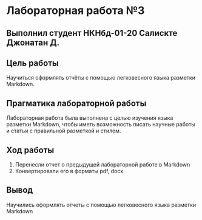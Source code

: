 # Лабораторная работа №3

## Выполнил студент НКНбд-01-20 Салискте Джонатан Д.

## Цель работы

Научиться оформлять отчёты с помощью легковесного языка разметки Markdown.

## Прагматика лабораторной работы

Лабораторная работа была выполнена с целью изучения языка разметки Markdown, чтобы иметь возможность писать научные работы и статьи с правильной разметкой и стилем.

## Ход работы

1. Перенесли отчет о предыдущей лабораторной работе в Markdown
2. Конвертировали его в форматы pdf, docx

## Вывод

Научились оформлять отчеты с помощью легковесного языка разметки Markdown
